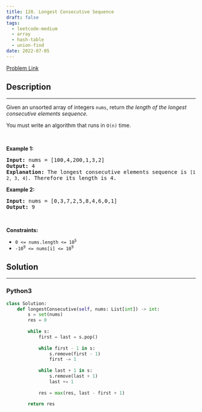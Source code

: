 ```yaml
---
title: 128. Longest Consecutive Sequence
draft: false
tags: 
  - leetcode-medium
  - array
  - hash-table
  - union-find
date: 2022-07-05
---
```


[Problem Link](https://leetcode.com/problems/longest-consecutive-sequence/)

## Description

---
<p>Given an unsorted array of integers <code>nums</code>, return <em>the length of the longest consecutive elements sequence.</em></p>

<p>You must write an algorithm that runs in&nbsp;<code>O(n)</code>&nbsp;time.</p>

<p>&nbsp;</p>
<p><strong class="example">Example 1:</strong></p>

<pre>
<strong>Input:</strong> nums = [100,4,200,1,3,2]
<strong>Output:</strong> 4
<strong>Explanation:</strong> The longest consecutive elements sequence is <code>[1, 2, 3, 4]</code>. Therefore its length is 4.
</pre>

<p><strong class="example">Example 2:</strong></p>

<pre>
<strong>Input:</strong> nums = [0,3,7,2,5,8,4,6,0,1]
<strong>Output:</strong> 9
</pre>

<p>&nbsp;</p>
<p><strong>Constraints:</strong></p>

<ul>
	<li><code>0 &lt;= nums.length &lt;= 10<sup>5</sup></code></li>
	<li><code>-10<sup>9</sup> &lt;= nums[i] &lt;= 10<sup>9</sup></code></li>
</ul>


## Solution

---
### Python3
``` py title='longest-consecutive-sequence'
class Solution:
    def longestConsecutive(self, nums: List[int]) -> int:
        s = set(nums)
        res = 0
        
        while s:
            first = last = s.pop()
            
            while first - 1 in s:
                s.remove(first - 1)
                first -= 1
            
            while last + 1 in s:
                s.remove(last + 1)
                last += 1
            
            res = max(res, last - first + 1)
        
        return res
```

